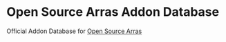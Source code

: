# Open Source Arras Addon Database
Official Addon Database for [Open Source Arras](https://github.com/Taureon/aps-plus-plus)
